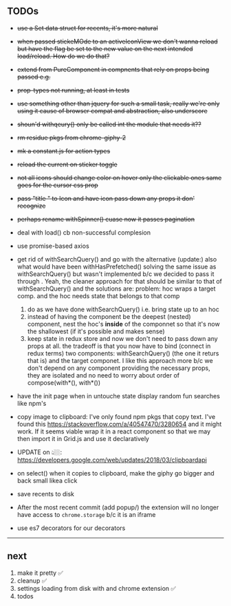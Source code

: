 ## TODOs

* ~~use a Set data struct for recents, it's more natural~~

* ~~when <Home /> passed stickeMOde to an activeIconView we don't wanna reload but
have the flag be set to the new value on the next intended load/reload.  How
do we do that?~~

* ~~extend from PureComponent in compnents that rely on props being passed e.g. <Home />~~

* ~~prop-types not running, at least in tests~~

* ~~use something other than jquery for such a small task, really we're only using it cause of browser compat and abstraction, also underscore~~

* ~~shoun'd withqeury() only be called int the module that needs it??~~

* ~~rm residue pkgs from chrome-giphy-2~~

* ~~mk a constant.js for action types~~

* ~~reload the current on sticker toggle~~

* ~~not all icons should change color on hover only the clickable ones same goes for the cursor css prop~~

* ~~pass "title " to Icon and have icon pass down any props it don' recognize~~

* ~~perhaps rename withSpinner() cuase now it passes pagination~~

* deal with load() cb non-successful complesion

* use promise-based axios

* get rid of withSearchQuery() and go with the alternative (update:) also what would have been withHasPrefetched() solving the same issue as withSearchQuery() but wasn't implemented b/c we decided to pass it through <Home />. Yeah, the cleaner approach for that should be similar to that of withSearchQuery() and the solutions are:
  problem: hoc wraps a target comp. and the hoc needs state that belongs to that comp
  1. do as we have done withSearchQuery() i.e. bring state up to an hoc
  2. instead of having the component be the deepest (nested) component, nest the hoc's **inside** of the componnet so that it's now the shallowest (if it's possible and makes sense)
  3. keep state in redux store and now we don't need to pass down any props at all. the tradeoff is that you now have to bind (connect in redux terms) two components: withSearchQuery() (the one it returs that is) and the target componet.  I like this approach more b/c we don't depend on any component providing the necessary props, they are isolated and no need to worry about order of compose(with*(), with*())

* have the init page when in untouche state display random fun searches like
  npm's

* copy image to clipboard: I've only found npm pkgs that copy text.  I've found
this https://stackoverflow.com/a/40547470/3280654 and it might work.  If it
seems viable wrap it in a react component so that we may then import it in
Grid.js and use it declaratively

* UPDATE on 👆🏼: https://developers.google.com/web/updates/2018/03/clipboardapi

* on select() when it copies to clipboard, make the giphy go bigger and back small likea click

* save recents to disk

* After the most recent commit (add popup/) the extension will no longer have access to `chrome.storage` b/c it is an iframe

* use es7 decorators for our decorators
-------------

## next
1. make it pretty ✅
2. cleanup ✅
4. settings loading from disk with and chrome extension ✅
3. todos
